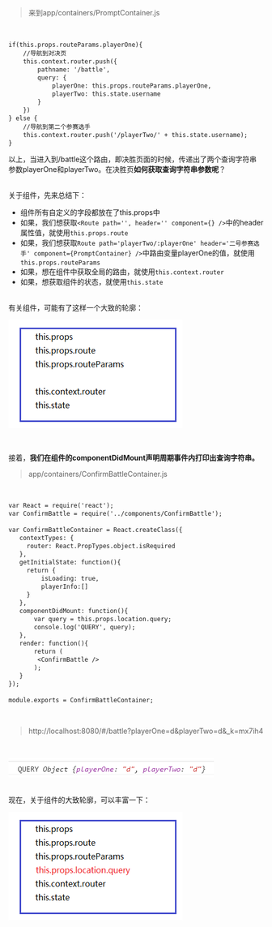 > 来到app/containers/PromptContainer.js

<br>

    if(this.props.routeParams.playerOne){
        //导航到对决页
        this.context.router.push({
            pathname: '/battle',
            query: {
                playerOne: this.props.routeParams.playerOne,
                playerTwo: this.state.username
            }
        })
    } else {
        //导航到第二个参赛选手
        this.context.router.push('/playerTwo/' + this.state.username);
    }

以上，当进入到/battle这个路由，即决胜页面的时候，传递出了两个查询字符串参数playerOne和playerTwo。在决胜页**如何获取查询字符串参数呢**？

<br>
关于组件，先来总结下：

- 组件所有自定义的字段都放在了this.props中
- 如果，我们想获取`<Route path='', header='' component={} />`中的header属性值，就使用`this.props.route`
- 如果，我们想获取`Route path='playerTwo/:playerOne' header='二号参赛选手' component={PromptContainer} />`中路由变量playerOne的值，就使用`this.props.routeParams`
- 如果，想在组件中获取全局的路由，就使用`this.context.router`
- 如果，想获取组件的状态，就使用`this.state`

<br>
有关组件，可能有了这样一个大致的轮廓：

![](./imgs/11.png)

<br>

接着，**我们在组件的componentDidMount声明周期事件内打印出查询字符串。**

> app/containers/ConfirmBattleContainer.js

<br>

	var React = require('react');
	var ConfirmBattle = require('../components/ConfirmBattle');
	
	var ConfirmBattleContainer = React.createClass({
	   contextTypes: {
	     router: React.PropTypes.object.isRequired  
	   },
	   getInitialState: function(){
	     return {
	         isLoading: true,
	         playerInfo:[]
	     }
	   },
	   componentDidMount: function(){
	       var query = this.props.location.query;
	       console.log('QUERY', query);
	   },
	   render: function(){
	       return (
	        <ConfirmBattle />
	       );
	   } 
	});
	
	module.exports = ConfirmBattleContainer;

<br>

> http://localhost:8080/#/battle?playerOne=d&playerTwo=d&_k=mx7ih4

<br>

![](./imgs/12.png)

<br>
现在，关于组件的大致轮廓，可以丰富一下：

![](./imgs/13.png)




